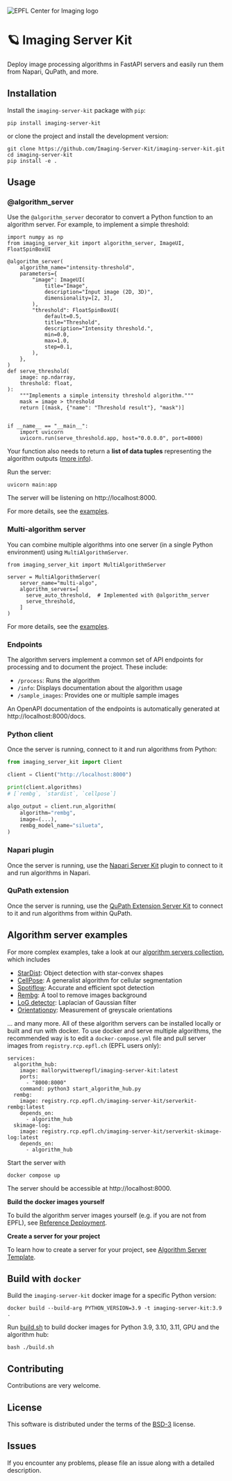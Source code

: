 ![EPFL Center for Imaging logo](https://imaging.epfl.ch/resources/logo-for-gitlab.svg)
# 🪐 Imaging Server Kit

Deploy image processing algorithms in FastAPI servers and easily run them from Napari, QuPath, and more.

## Installation

Install the `imaging-server-kit` package with `pip`:

```
pip install imaging-server-kit
```

or clone the project and install the development version:

```
git clone https://github.com/Imaging-Server-Kit/imaging-server-kit.git
cd imaging-server-kit
pip install -e .
```

## Usage

### @algorithm_server

Use the `@algorithm_server` decorator to convert a Python function to an algorithm server. For example, to implement a simple threshold:


```{python}
import numpy as np
from imaging_server_kit import algorithm_server, ImageUI, FloatSpinBoxUI

@algorithm_server(
    algorithm_name="intensity-threshold",
    parameters={
        "image": ImageUI(
            title="Image",
            description="Input image (2D, 3D)",
            dimensionality=[2, 3],
        ),
        "threshold": FloatSpinBoxUI(
            default=0.5,
            title="Threshold",
            description="Intensity threshold.",
            min=0.0,
            max=1.0,
            step=0.1,
        ),
    },
)
def serve_threshold(
    image: np.ndarray,
    threshold: float,
):
    """Implements a simple intensity threshold algorithm."""
    mask = image > threshold
    return [(mask, {"name": "Threshold result"}, "mask")]


if __name__ == "__main__":
    import uvicorn
    uvicorn.run(serve_threshold.app, host="0.0.0.0", port=8000)
```

Your function also needs to return a **list of data tuples** representing the algorithm outputs ([more info]()).

Run the server:

```
uvicorn main:app
```

The server will be listening on http://localhost:8000.

For more details, see the [examples](./examples/).

### Multi-algorithm server

You can combine multiple algorithms into one server (in a single Python environment) using `MultiAlgorithmServer`.

```{python}
from imaging_server_kit import MultiAlgorithmServer

server = MultiAlgorithmServer(
    server_name="multi-algo",
    algorithm_servers=[
      serve_auto_threshold,  # Implemented with @algorithm_server
      serve_threshold,
    ]
)
```

For more details, see the [examples](./examples/).

### Endpoints

The algorithm servers implement a common set of API endpoints for processing and to document the project. These include:

  - `/process`: Runs the algorithm
  - `/info`: Displays documentation about the algorithm usage
  - `/sample_images`: Provides one or multiple sample images

An OpenAPI documentation of the endpoints is automatically generated at http://localhost:8000/docs.

### Python client

Once the server is running, connect to it and run algorithms from Python:

```python
from imaging_server_kit import Client

client = Client("http://localhost:8000")

print(client.algorithms)
# [`rembg`, `stardist`, `cellpose`]

algo_output = client.run_algorithm(
    algorithm="rembg",
    image=(...),
    rembg_model_name="silueta",
)
```

### Napari plugin

Once the server is running, use the [Napari Server Kit](https://github.com/Imaging-Server-Kit/napari-serverkit) plugin to connect to it and run algorithms in Napari.

### QuPath extension

Once the server is running, use the [QuPath Extension Server Kit](https://github.com/Imaging-Server-Kit/qupath-extension-serverkit) to connect to it and run algorithms from within QuPath.

## Algorithm server examples

For more complex examples, take a look at our [algorithm servers collection](), which includes

  - [StarDist](https://github.com/Imaging-Server-Kit/serverkit-stardist): Object detection with star-convex shapes
  - [CellPose](https://github.com/Imaging-Server-Kit/serverkit-cellpose): A generalist algorithm for cellular segmentation
  - [Spotiflow](https://github.com/Imaging-Server-Kit/serverkit-spotiflow): Accurate and efficient spot detection
  - [Rembg](https://github.com/Imaging-Server-Kit/serverkit-rembg): A tool to remove images background
  - [LoG detector](https://github.com/Imaging-Server-Kit/serverkit-skimage-LoG): Laplacian of Gaussian filter
  - [Orientationpy](https://github.com/Imaging-Server-Kit/serverkit-orientationpy): Measurement of greyscale orientations
<!-- - [Tau Fibrils Detector](https://github.com/Imaging-Server-Kit/serverkit-tau-fibrils-yolo) -->

... and many more. All of these algorithm servers can be installed locally or built and run with docker. To use docker and serve multiple algorithms, the recommended way is to edit a `docker-compose.yml` file and pull server images from `registry.rcp.epfl.ch` (EPFL users only):

```{docker-compose.yml}
services:
  algorithm_hub:
    image: mallorywittwerepfl/imaging-server-kit:latest
    ports:
      - "8000:8000"
    command: python3 start_algorithm_hub.py
  rembg:
    image: registry.rcp.epfl.ch/imaging-server-kit/serverkit-rembg:latest
    depends_on:
      - algorithm_hub
  skimage-log:
    image: registry.rcp.epfl.ch/imaging-server-kit/serverkit-skimage-log:latest
    depends_on:
      - algorithm_hub
```

Start the server with

```
docker compose up
```

The server should be accessible at http://localhost:8000.

**Build the docker images yourself**

To build the algorithm server images yourself (e.g. if you are not from EPFL), see [Reference Deployment](https://github.com/Imaging-Server-Kit/serverkit-deploy-docker).

**Create a server for your project**

To learn how to create a server for your project, see [Algorithm Server Template](https://github.com/Imaging-Server-Kit/cookiecutter-serverkit).

## Build with `docker`

Build the `imaging-server-kit` docker image for a specific Python version:

```
docker build --build-arg PYTHON_VERSION=3.9 -t imaging-server-kit:3.9 .
```

Run [build.sh](./build.sh) to build docker images for Python 3.9, 3.10, 3.11, GPU and the algorithm hub:

```
bash ./build.sh
```

## Contributing

Contributions are very welcome.

## License

This software is distributed under the terms of the [BSD-3](http://opensource.org/licenses/BSD-3-Clause) license.

## Issues

If you encounter any problems, please file an issue along with a detailed description.
